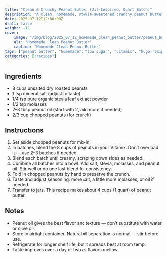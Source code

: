```yaml
---
title: "Clean & Crunchy Peanut Butter (Jif-Inspired, Quart Batch)"
description: "A clean, homemade, stevia-sweetened crunchy peanut butter that mimics Jif — made in a Vitamix with peanut oil and no junk ingredients."
date: 2025-07-12T12:00:00Z
draft: false
weight: -12
cover:
    image: "/img/blog/2025_07_12_homemade_clean_peanut_butter/peanut_butter.jpg"
    alt: "Homemade Clean Peanut Butter"
    caption: "Homemade Clean Peanut Butter"
tags: ["peanut butter", "homemade", "low sugar", "vitamix", "hugo-recipe"]
categories: ["recipes"]
---
```


## Ingredients

- 8 cups unsalted dry roasted peanuts  
- 1 tsp mineral salt (adjust to taste)  
- 1/4 tsp pure organic stevia leaf extract powder  
- 1/2 tsp molasses  
- 2–3 tbsp peanut oil (start with 2, add more if needed)  
- 2/3 cup chopped peanuts (for crunch)  

## Instructions

1. Set aside chopped peanuts for mix-in.  
2. In batches, blend the 8 cups of peanuts in your Vitamix. Don’t overload it — use 2–3 batches if needed.  
3. Blend each batch until creamy, scraping down sides as needed.  
4. Combine all batches into a bowl. Add salt, stevia, molasses, and peanut oil. Stir well or do one last blend for consistency.  
5. Fold in chopped peanuts by hand to preserve the crunch.  
6. Taste and adjust seasoning: more salt, a little more molasses, or oil if needed.  
7. Transfer to jars. This recipe makes about 4 cups (1 quart) of peanut butter.  

## Notes

- Peanut oil gives the best flavor and texture — don’t substitute with water or olive oil.  
- Store in airtight container. Natural oil separation is normal — stir before use.  
- Refrigerate for longer shelf life, but it spreads best at room temp.  
- Taste improves over a day or two as flavors mellow.
